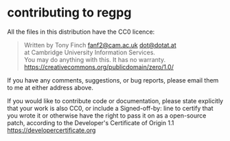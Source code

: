 contributing to regpg
=====================

All the files in this distribution have the CC0 licence:

> Written by Tony Finch <fanf2@cam.ac.uk> <dot@dotat.at>  
> at Cambridge University Information Services.  
> You may do anything with this. It has no warranty.  
> <https://creativecommons.org/publicdomain/zero/1.0/>

If you have any comments, suggestions, or bug reports, please email
them to me at either address above.

If you would like to contribute code or documentation, please state
explicitly that your work is also CC0, or include a Signed-off-by:
line to certify that you wrote it or otherwise have the right to pass
it on as a open-source patch, according to the Developer's Certificate
of Origin 1.1 <https://developercertificate.org>
